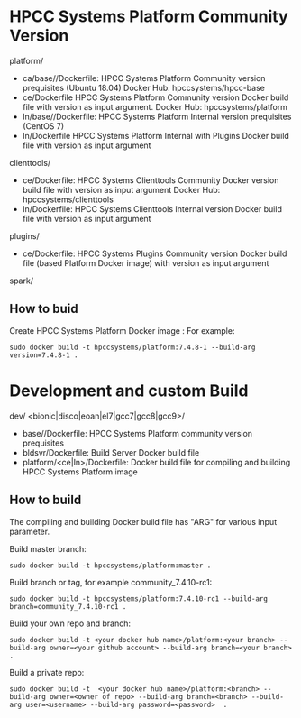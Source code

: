 # HPCC Systems Platform Community Version
  platform/
  -  ca/base/<version>/Dockerfile: HPCC Systems Platform Community version prequisites (Ubuntu 18.04)
     Docker Hub:  hpccsystems/hpcc-base
  -  ce/Dockerfile  HPCC Systems Platform Community version Docker build file with version as input argument.
     Docker Hub:  hpccsystems/platform
  -  ln/base/<version>/Dockerfile: HPCC Systems Platform Internal version prequisites (CentOS 7)
  -  ln/Dockerfile HPCC Systems Platform Internal with Plugins Docker build file with version as input argument

  clienttools/
  -  ce/Dockerfile: HPCC Systems Clienttools Community Docker version build file with version as input argument
     Docker Hub: hpccsystems/clienttools
  -  ln/Dockerfile: HPCC Systems Clienttools Internal version Docker build file with version as input argument

  plugins/
  -  ce/Dockerfile: HPCC Systems Plugins Community version Docker build file (based Platform Docker image) with version as input argument

  spark/

## How to buid
Create HPCC Systems Platform Docker image :
For example:
```console
sudo docker build -t hpccsystems/platform:7.4.8-1 --build-arg version=7.4.8-1 .
```

# Development and custom Build
  dev/<version>
    <bionic|disco|eoan|el7|gcc7|gcc8|gcc9>/
  -   base/<verson>/Dockerfile: HPCC Systems Platform community version prequisites
  -   bldsvr/Dockerfile: Build Server Docker build file
  -   platform/<ce|ln>/Dockerfile: Docker build file for compiling and building HPCC Systems Platform image

## How to build
  The compiling and building Docker build file has "ARG" for various input parameter.

Build master branch:
```console
sudo docker build -t hpccsystems/platform:master .
```

Build branch or tag, for example community_7.4.10-rc1:
```console
sudo docker build -t hpccsystems/platform:7.4.10-rc1 --build-arg branch=community_7.4.10-rc1 .
```

Build your own repo and branch:
```console
sudo docker build -t <your docker hub name>/platform:<your branch> --build-arg owner=<your github account> --build-arg branch=<your branch> .
```

Build a private repo:
```console
sudo docker build -t  <your docker hub name>/platform:<branch> --build-arg owner=<owner of repo> --build-arg branch=<branch> --build-arg user=<username> --build-arg password=<password>  .
```
